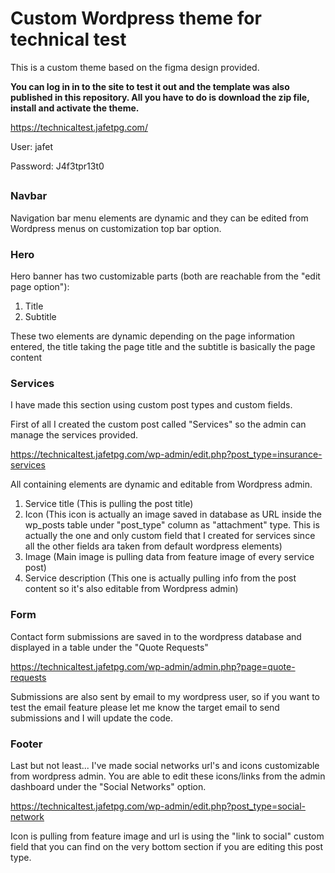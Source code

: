# Custom Wordpress theme for technical test

This is a custom theme based on the figma design provided.

**You can log in in to the site to test it out and the template was also published in this repository. All you have to do is download the zip file, install and activate the theme.**

https://technicaltest.jafetpg.com/

User: jafet

Password: J4f3tpr13t0


## 

### Navbar

Navigation bar menu elements are dynamic and they can be edited from Wordpress menus on customization top bar option.




### Hero

Hero banner has two customizable parts (both are reachable from the "edit page option"):

1. Title
2. Subtitle 

These two elements are dynamic depending on the page information entered, the title taking the page title and the subtitle is basically the page content


### Services

I have made this section using custom post types and custom fields.

First of all I created the custom post called "Services" so the admin can manage the services provided.

https://technicaltest.jafetpg.com/wp-admin/edit.php?post_type=insurance-services

All containing elements are dynamic and editable from Wordpress admin.

1. Service title (This is pulling the post title)
2. Icon (This icon is actually an image saved in database as URL inside the wp_posts table under "post_type" column as "attachment" type. This is actually the one and only custom field that I created for services since all the other fields ara taken from default wordpress  elements)
3. Image (Main image is pulling data from feature image of every service post)
4. Service description (This one is actually pulling info from the post content so it's also editable from Wordpress admin)

### Form

Contact form submissions are saved in to the wordpress database and displayed in a table under the "Quote Requests"

https://technicaltest.jafetpg.com/wp-admin/admin.php?page=quote-requests

Submissions are also sent by email to my wordpress user, so if you want to test the email feature please let me know the target email to send submissions and I will update the code.

### Footer

Last but not least... I've made social networks url's and icons customizable from wordpress admin. You are able to edit these icons/links from the admin dashboard under the "Social Networks" option.

https://technicaltest.jafetpg.com/wp-admin/edit.php?post_type=social-network

Icon is pulling from feature image and url is using the "link to social" custom field that you can find on the very bottom section if you are editing this post type.


